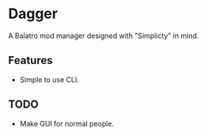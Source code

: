 # Dagger

A Balatro mod manager designed with "Simplicty" in mind.

## Features
- Simple to use CLI.

## TODO
- Make GUI for normal people.
